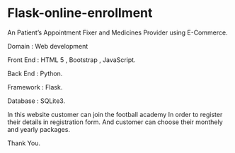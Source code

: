 # Flask-online-enrollment
An Patient’s Appointment Fixer and Medicines Provider using E-Commerce.

Domain : Web development

Front End : HTML 5 , Bootstrap , JavaScript.

Back End : Python.

Framework : Flask.

Database : SQLite3.

In this website customer can join the football academy In order to register their details in registration form.
And customer can choose their monthely and yearly packages.


Thank You.
